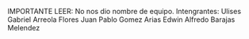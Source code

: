 IMPORTANTE LEER:
No nos dio nombre de equipo.
  Intengrantes:
    Ulises Gabriel Arreola Flores
  Juan Pablo Gomez Arias
  Edwin Alfredo Barajas Melendez

